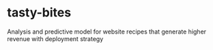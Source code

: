 # tasty-bites
Analysis and predictive model for website recipes that generate higher revenue with deployment strategy
